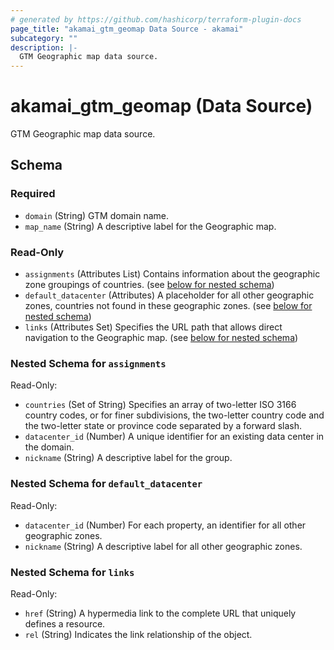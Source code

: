 ```yaml
---
# generated by https://github.com/hashicorp/terraform-plugin-docs
page_title: "akamai_gtm_geomap Data Source - akamai"
subcategory: ""
description: |-
  GTM Geographic map data source.
---
```


# akamai_gtm_geomap (Data Source)

GTM Geographic map data source.



<!-- schema generated by tfplugindocs -->
## Schema

### Required

- `domain` (String) GTM domain name.
- `map_name` (String) A descriptive label for the Geographic map.

### Read-Only

- `assignments` (Attributes List) Contains information about the geographic zone groupings of countries. (see [below for nested schema](#nestedatt--assignments))
- `default_datacenter` (Attributes) A placeholder for all other geographic zones, countries not found in these geographic zones. (see [below for nested schema](#nestedatt--default_datacenter))
- `links` (Attributes Set) Specifies the URL path that allows direct navigation to the Geographic map. (see [below for nested schema](#nestedatt--links))

<a id="nestedatt--assignments"></a>
### Nested Schema for `assignments`

Read-Only:

- `countries` (Set of String) Specifies an array of two-letter ISO 3166 country codes, or for finer subdivisions, the two-letter country code and the two-letter state or province code separated by a forward slash.
- `datacenter_id` (Number) A unique identifier for an existing data center in the domain.
- `nickname` (String) A descriptive label for the group.


<a id="nestedatt--default_datacenter"></a>
### Nested Schema for `default_datacenter`

Read-Only:

- `datacenter_id` (Number) For each property, an identifier for all other geographic zones.
- `nickname` (String) A descriptive label for all other geographic zones.


<a id="nestedatt--links"></a>
### Nested Schema for `links`

Read-Only:

- `href` (String) A hypermedia link to the complete URL that uniquely defines a resource.
- `rel` (String) Indicates the link relationship of the object.
